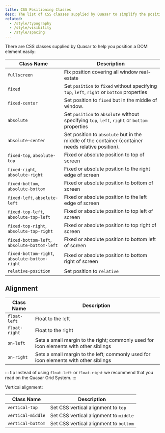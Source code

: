 ```yaml
---
title: CSS Positioning Classes
desc: The list of CSS classes supplied by Quasar to simplify the positioning of a DOM element.
related:
  - /style/typography
  - /style/visibility
  - /style/spacing
---
```

There are CSS classes supplied by Quasar to help you position a DOM element easily:

| Class Name | Description |
| --- | --- |
| `fullscreen` | Fix position covering all window real-estate |
| `fixed` | Set `position` to `fixed` without specifying `top`, `left`, `right` or `bottom` properties |
| `fixed-center` | Set position to `fixed` but in the middle of window. |
| `absolute` | Set `position` to `absolute` without specifying `top`, `left`, `right` or `bottom` properties |
| `absolute-center` | Set position to `absolute` but in the middle of the container (container needs relative position). |
| `fixed-top`, `absolute-top` | Fixed or absolute position to top of screen |
| `fixed-right`, `absolute-right` | Fixed or absolute position to the right edge of screen |
| `fixed-bottom`, `absolute-bottom` | Fixed or absolute position to bottom of screen |
| `fixed-left`, `absolute-left` | Fixed or absolute position to the left edge of screen |
| `fixed-top-left`, `absolute-top-left` | Fixed or absolute position to top left of screen |
| `fixed-top-right`, `absolute-top-right` | Fixed or absolute position to top right of screen |
| `fixed-bottom-left`, `absolute-bottom-left` | Fixed or absolute position to bottom left of screen |
| `fixed-bottom-right`, `absolute-bottom-right` | Fixed or absolute position to bottom right of screen |
| `relative-position` | Set position to `relative` |

## Alignment
| Class Name | Description |
| --- | --- |
| `float-left` | Float to the left |
| `float-right` | Float to the right |
| `on-left` | Sets a small margin to the right; commonly used for icon elements with other siblings |
| `on-right` | Sets a small margin to the left; commonly used for icon elements with other siblings |

::: tip
Instead of using `float-left` or `float-right` we recommend that you read on the Quasar Grid System.
:::

Vertical alignment:

| Class Name | Description |
| --- | --- |
| `vertical-top` | Set CSS vertical alignment to `top` |
| `vertical-middle` | Set CSS vertical alignment to `middle` |
| `vertical-bottom` | Set CSS vertical alignment to `bottom` |
